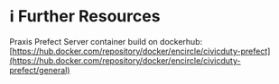 # ℹ Further Resources

Praxis Prefect Server container build on dockerhub: [https://hub.docker.com/repository/docker/encircle/civicduty-prefect](https://hub.docker.com/repository/docker/encircle/civicduty-prefect/general)
